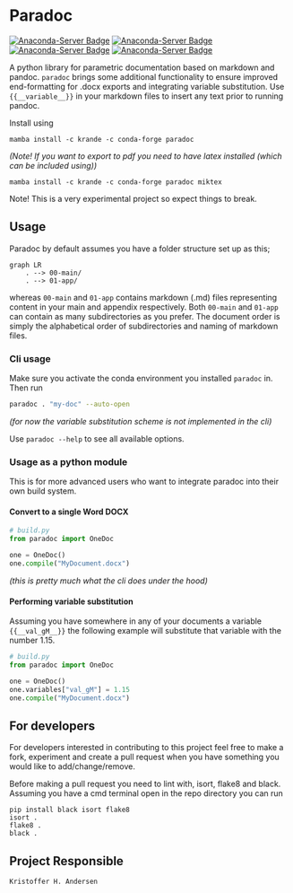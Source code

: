 # Paradoc

[![Anaconda-Server Badge](https://anaconda.org/krande/paradoc/badges/version.svg)](https://anaconda.org/krande/paradoc)
[![Anaconda-Server Badge](https://anaconda.org/krande/paradoc/badges/latest_release_date.svg)](https://anaconda.org/krande/paradoc)
[![Anaconda-Server Badge](https://anaconda.org/krande/paradoc/badges/platforms.svg)](https://anaconda.org/krande/paradoc)
[![Anaconda-Server Badge](https://anaconda.org/krande/paradoc/badges/downloads.svg)](https://anaconda.org/krande/paradoc)

A python library for parametric documentation based on markdown and pandoc. `paradoc` brings
some additional functionality to ensure improved end-formatting for .docx exports and integrating 
variable substitution. Use `{{__variable__}}` in your markdown files to insert any text prior to running pandoc.

Install using

```
mamba install -c krande -c conda-forge paradoc
```

_(Note! If you want to export to pdf you need to have latex installed (which can be included using))_

```
mamba install -c krande -c conda-forge paradoc miktex
```


Note! This is a very experimental project so expect things to break.

## Usage

Paradoc by default assumes you have a folder structure set up as this;

```mermaid
graph LR
    . --> 00-main/
    . --> 01-app/
```

whereas `00-main` and `01-app` contains markdown (.md) files representing content in your
main and appendix respectively. Both `00-main` and `01-app` can contain as many subdirectories
as you prefer. The document order is simply the alphabetical order of subdirectories and naming of markdown files.

### Cli usage

Make sure you activate the conda environment you installed `paradoc` in. Then run

```bash
paradoc . "my-doc" --auto-open
```

_(for now the variable substitution scheme is not implemented in the cli)_

Use `paradoc --help` to see all available options.

### Usage as a python module

This is for more advanced users who want to integrate paradoc into their own build system.

#### Convert to a single Word DOCX

```python
# build.py
from paradoc import OneDoc

one = OneDoc()
one.compile("MyDocument.docx")
```

_(this is pretty much what the cli does under the hood)_

#### Performing variable substitution

Assuming you have somewhere in any of your documents a variable `{{__val_gM__}}` the following
example will substitute that variable with the number 1.15.

```python
# build.py
from paradoc import OneDoc

one = OneDoc()
one.variables["val_gM"] = 1.15
one.compile("MyDocument.docx")
```

## For developers

For developers interested in contributing to this project feel free to 
make a fork, experiment and create a pull request when you have something you 
would like to add/change/remove. 

Before making a pull request you need to lint with, isort, flake8 and black.
Assuming you have a cmd terminal open in the repo directory you can
run

````
pip install black isort flake8
isort .
flake8 .
black .
````

## Project Responsible ###

	Kristoffer H. Andersen